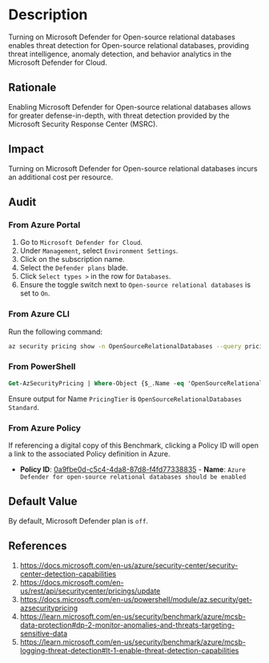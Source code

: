 # Description

Turning on Microsoft Defender for Open-source relational databases enables threat detection for Open-source relational databases, providing threat intelligence, anomaly detection, and behavior analytics in the Microsoft Defender for Cloud.

## Rationale

Enabling Microsoft Defender for Open-source relational databases allows for greater defense-in-depth, with threat detection provided by the Microsoft Security Response Center (MSRC).

## Impact

Turning on Microsoft Defender for Open-source relational databases incurs an additional cost per resource.

## Audit

### From Azure Portal

1. Go to `Microsoft Defender for Cloud`.
2. Under `Management`, select `Environment Settings`.
3. Click on the subscription name.
4. Select the `Defender plans` blade.
5. Click `Select types >` in the row for `Databases`.
6. Ensure the toggle switch next to `Open-source relational databases` is set to `On`.

### From Azure CLI

Run the following command:

```sh
az security pricing show -n OpenSourceRelationalDatabases --query pricingTier
```

### From PowerShell

```ps
Get-AzSecurityPricing | Where-Object {$_.Name -eq 'OpenSourceRelationalDatabases'} | Select-Object Name, PricingTier
```

Ensure output for Name `PricingTier` is `OpenSourceRelationalDatabases Standard`.

### From Azure Policy

If referencing a digital copy of this Benchmark, clicking a Policy ID will open a link to the associated Policy definition in Azure.

- **Policy ID**: [0a9fbe0d-c5c4-4da8-87d8-f4fd77338835](https://portal.azure.com/#view/Microsoft_Azure_Policy/PolicyDetailBlade/definitionId/%2Fproviders%2FMicrosoft.Authorization%2FpolicyDefinitions%2F0a9fbe0d-c5c4-4da8-87d8-f4fd77338835) - **Name**: `Azure Defender for open-source relational databases should be enabled`

## Default Value

By default, Microsoft Defender plan is `off`.

## References

1. <https://docs.microsoft.com/en-us/azure/security-center/security-center-detection-capabilities>
2. <https://docs.microsoft.com/en-us/rest/api/securitycenter/pricings/update>
3. <https://docs.microsoft.com/en-us/powershell/module/az.security/get-azsecuritypricing>
4. <https://learn.microsoft.com/en-us/security/benchmark/azure/mcsb-data-protection#dp-2-monitor-anomalies-and-threats-targeting-sensitive-data>
5. <https://learn.microsoft.com/en-us/security/benchmark/azure/mcsb-logging-threat-detection#lt-1-enable-threat-detection-capabilities>
